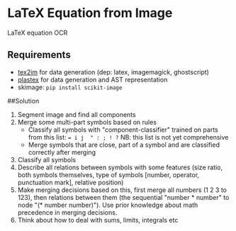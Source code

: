 LaTeX Equation from Image
=========================

LaTeX equation OCR


Requirements
------------
- [tex2im](http://www.nought.de/tex2im.php) for data generation (dep: latex, imagemagick, ghostscript)
- [plastex](http://plastex.sourceforge.net/plastex/) for data generation and AST representation
- skimage: `pip install scikit-image`


##Solution
1. Segment image and find all components
2. Merge some multi-part symbols based on rules
	- Classify all symbols with "component-classifier" trained on parts from this list: `= i j  " : ; ! ?` NB: this list is not yet comprehensive
	- Merge symbols that are close, part of a symbol and are classified correctly after merging
3. Classify all symbols
4. Describe all relations between symbols with some features (size ratio, both symbols themselves, type of symbols [number, operator, punctuation mark], relative position)
5. Make merging decisions based on this, first merge all numbers (1 2 3 to 123), then relations between them (the sequential "number * number" to node "(* number number)"). Use prior knowledge about math precedence in merging decisions.
7. Think about how to deal with sums, limits, integrals etc
